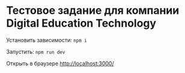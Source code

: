 # Тестовое задание для компании Digital Education Technology

Установить зависимости:
`npm i`

Запустить:
`npm run dev`

Открыть в браузере <a href="http://localhost:3000/" target="_blank">http://localhost:3000/</a>
